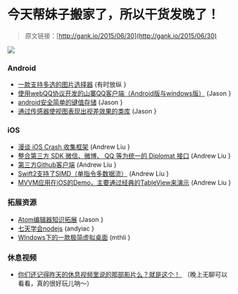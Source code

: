 # 今天帮妹子搬家了，所以干货发晚了！

> 原文链接：[http://gank.io/2015/06/30](http://gank.io/2015/06/30)

![](http://ww1.sinaimg.cn/large/610dc034jw1etlvfi6vxkj20h20o476h.jpg)

### Android

* [一款支持多选的图片选择器](https://git.oschina.net/xiao) (有时放纵 }
* [使用webQQ协议开发的山寨QQ客户端（Android版与windows版）](https://github.com/zym2014/MingQQ) (Jason }
* [android安全简单的键值存储](https://github.com/orhanobut/hawk) (Jason }
* [通过传感器使视图表现出视差效果的类库](https://github.com/nvanbenschoten/motion) (Jason }

### iOS

* [漫谈 iOS Crash 收集框架](http://mp.weixin.qq.com/s?__biz=MjM5NTIyNTUyMQ==&amp) (Andrew Liu }
* [整合第三方 SDK 微信、微博、 QQ 等为统一的 Diplomat 接口](https://github.com/cloudorz/Diplomat) (Andrew Liu }
* [第三方Github客户端](https://github.com/coderyi/Monkey) (Andrew Liu }
* [Swift2支持了SIMD（单指令多数据流）](http://www.russbishop.net/swift) (Andrew Liu }
* [MVVM应用在iOS的Demo，主要通过经典的TableView来演示](https://github.com/coderyi/MVVMDemo) (Andrew Liu }

### 拓展资源

* [Atom编辑器知识拓展](https://github.com/turingou/atom) (Jason }
* [七天学会nodejs](http://nqdeng.github.io/7) (andyiac }
* [WIndows下的一款极简虚拟桌面](https://github.com/papplampe/virgo) (mthli }

### 休息视频

* [你们还记得昨天的休息视频里说的那部影片么？就是这个！&nbsp;](http://www.bilibili.com/video/av1784406/) （晚上无聊可以看看，真的很好玩儿呐～）

